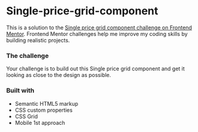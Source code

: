 # Single-price-grid-component

This is a solution to the [Single price grid component challenge on Frontend Mentor](https://www.frontendmentor.io/challenges/single-price-grid-component-5ce41129d0ff452fec5abbbc). Frontend Mentor challenges help me improve my coding skills by building realistic projects.

### The challenge
Your challenge is to build out this Single price grid component and get it looking as close to the design as possible.

### Built with

- Semantic HTML5 markup
- CSS custom properties
- CSS Grid 
- Mobile 1st approach
